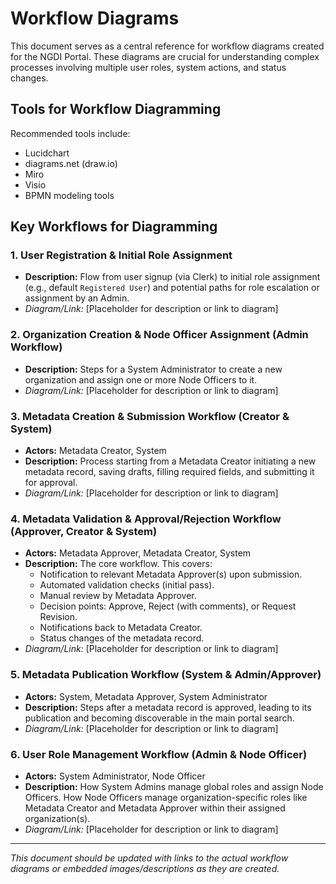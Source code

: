 # Workflow Diagrams

This document serves as a central reference for workflow diagrams created for the NGDI Portal. These diagrams are crucial for understanding complex processes involving multiple user roles, system actions, and status changes.

## Tools for Workflow Diagramming

Recommended tools include:

- Lucidchart
- diagrams.net (draw.io)
- Miro
- Visio
- BPMN modeling tools

## Key Workflows for Diagramming

### 1. User Registration & Initial Role Assignment

- **Description:** Flow from user signup (via Clerk) to initial role assignment (e.g., default `Registered User`) and potential paths for role escalation or assignment by an Admin.
- _Diagram/Link:_ [Placeholder for description or link to diagram]

### 2. Organization Creation & Node Officer Assignment (Admin Workflow)

- **Description:** Steps for a System Administrator to create a new organization and assign one or more Node Officers to it.
- _Diagram/Link:_ [Placeholder for description or link to diagram]

### 3. Metadata Creation & Submission Workflow (Creator & System)

- **Actors:** Metadata Creator, System
- **Description:** Process starting from a Metadata Creator initiating a new metadata record, saving drafts, filling required fields, and submitting it for approval.
- _Diagram/Link:_ [Placeholder for description or link to diagram]

### 4. Metadata Validation & Approval/Rejection Workflow (Approver, Creator & System)

- **Actors:** Metadata Approver, Metadata Creator, System
- **Description:** The core workflow. This covers:
  - Notification to relevant Metadata Approver(s) upon submission.
  - Automated validation checks (initial pass).
  - Manual review by Metadata Approver.
  - Decision points: Approve, Reject (with comments), or Request Revision.
  - Notifications back to Metadata Creator.
  - Status changes of the metadata record.
- _Diagram/Link:_ [Placeholder for description or link to diagram]

### 5. Metadata Publication Workflow (System & Admin/Approver)

- **Actors:** System, Metadata Approver, System Administrator
- **Description:** Steps after a metadata record is approved, leading to its publication and becoming discoverable in the main portal search.
- _Diagram/Link:_ [Placeholder for description or link to diagram]

### 6. User Role Management Workflow (Admin & Node Officer)

- **Actors:** System Administrator, Node Officer
- **Description:** How System Admins manage global roles and assign Node Officers. How Node Officers manage organization-specific roles like Metadata Creator and Metadata Approver within their assigned organization(s).
- _Diagram/Link:_ [Placeholder for description or link to diagram]

---

_This document should be updated with links to the actual workflow diagrams or embedded images/descriptions as they are created._
